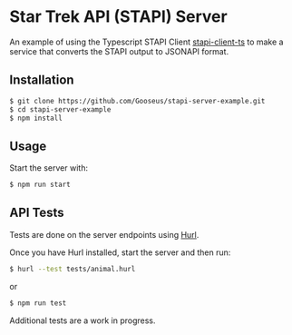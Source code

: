 # Star Trek API (STAPI) Server

An example of using the Typescript STAPI Client [stapi-client-ts](https://github.com/Gooseus/stapi-client-ts) to make a service that converts the STAPI output to JSONAPI format.

## Installation

```bash
$ git clone https://github.com/Gooseus/stapi-server-example.git
$ cd stapi-server-example
$ npm install 
```

## Usage

Start the server with:

```bash
$ npm run start
```

## API Tests

Tests are done on the server endpoints using [Hurl](https://hurl.dev/docs/installation.html).

Once you have Hurl installed, start the server and then run:

```bash
$ hurl --test tests/animal.hurl
```

or

```bash
$ npm run test
```

Additional tests are a work in progress.
